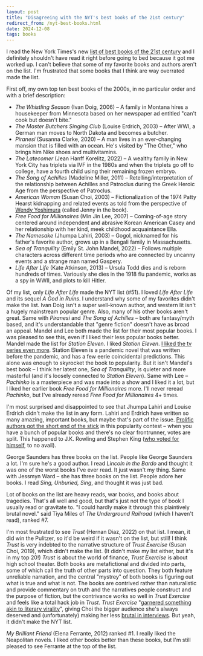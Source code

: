```yaml
---
layout: post
title: "Disagreeing with the NYT's best books of the 21st century"
redirect_from: /nyt-best-books.html
date: 2024-12-08
tags: books
---
```


I read the New York Times's new [list of best books of the 21st century](https://www.nytimes.com/interactive/2024/books/best-books-21st-century.html) and I definitely shouldn't have read it right before going to bed because it got me worked up. I can't believe that some of my favorite books and authors aren't on the list. I'm frustrated that some books that I think are way overrated made the list. 

First off, my own top ten best books of the 2000s, in no particular order and with a brief description:

- *The Whistling Season* (Ivan Doig, 2006) – A family in Montana hires a housekeeper from Minnesota based on her newspaper ad entitled "can't cook but doesn't bite."
- *The Master Butchers Singing Club* (Louise Erdrich, 2003) – After WWI, a German man moves to North Dakota and becomes a butcher.
- *Piranesi* (Susanna Clarke, 2020) – A man lives in an ever-changing mansion that is filled with an ocean. He's visited by "The Other," who brings him Nike shoes and multivitamins.
- *The Latecomer* (Jean Hanff Korelitz, 2022) – A wealthy family in New York City has triplets via IVF in the 1980s and when the triplets go off to college, have a fourth child using their remaining frozen embryo.
- *The Song of Achilles* (Madeline Miller, 2011) – Retelling/interpretation of the relationship between Achilles and Patroclus during the Greek Heroic Age from the perspective of Patroclus.
- *American Woman* (Susan Choi, 2003) – Fictionalization of the 1974 Patty Hearst kidnapping and related events as told from the perspective of [Wendy Yoshimura](https://en.wikipedia.org/wiki/Wendy_Yoshimura) (called Jenny in the book).
- *Free Food for Millionaires* (Min Jin Lee, 2007) – Coming-of-age story centered around independent and abrasive Korean American Casey and her relationship with her kind, meek childhood acquaintance Ella.
- *The Namesake* (Jhumpa Lahiri, 2003) – Gogol, nicknamed for his father's favorite author, grows up in a Bengali family in Massachusetts.
- *Sea of Tranquility* (Emily St. John Mandel, 2022) – Follows multiple characters across different time periods who are connected by uncanny events and a strange man named Gaspery.
- *Life After Life* (Kate Atkinson, 2013) – Ursula Todd dies and is reborn hundreds of times. Variously she dies in the 1918 flu pandemic, works as a spy in WWII, and plots to kill Hitler.

Of my list, only *Life After Life* made the NYT list (#51). I loved *Life After Life* and its sequel *A God in Ruins*. I understand why some of my favorites didn't make the list. Ivan Doig isn't a super well-known author, and western lit isn't a hugely mainstream popular genre. Also, many of his other books aren't great. Same with *Piranesi* and *The Song of Achilles* – both are fantasy/myth based, and it's understandable that "genre fiction" doesn't have as broad an appeal. Mandel and Lee both made the list for their most popular books. I was pleased to see this, even if I liked their less popular books better. Mandel made the list for *Station Eleven*. I liked *Station Eleven*. [I liked the tv series even more](https://www.esquire.com/entertainment/books/a38441193/emily-st-john-mandel-interview-station-eleven-hbo/). Station Eleven is a pandemic novel that was written before the pandemic, and has a few eerie coincidental predictions. This alone was enough to skyrocket the book to popularity. But it isn't Mandel's best book – I think her latest one, *Sea of Tranquility*, is quieter and more masterful (and it's loosely connected to *Station Eleven*). Same with Lee – *Pachinko* is a masterpiece and was made into a show and I liked it a lot, but I liked her earlier book *Free Food for Millionaires* more. I'll never reread *Pachinko*, but I've already reread *Free Food for Millionaires* 4+ times.

I'm most surprised and disappointed to see that Jhumpa Lahiri and Louise Erdrich didn't make the list in any form. Lahiri and Erdrich have written so many amazing, important books, but maybe that's part of the issue. [Prolific authors got the short end of the stick](https://www.nytimes.com/2024/07/12/books/review/critic-intro-best-books-century.html) in this popularity contest – when you have a bunch of popular books and there's no clear frontrunner, votes are split. This happened to J.K. Rowling and Stephen King ([who voted for himself](https://www.nytimes.com/interactive/2024/books/authors-top-books-21st-century.html#stephen-king), to no avail).

George Saunders has three books on the list. People like George Saunders a lot. I'm sure he's a good author. I read *Lincoln in the Bardo* and thought it was one of the worst books I've ever read. It just wasn't my thing. Same with Jessmyn Ward – she has three books on the list. People adore her books. I read *Sing, Unburied, Sing*, and thought it was just bad.

Lot of books on the list are heavy reads, war books, and books about tragedies. That's all well and good, but that's just not the type of book I usually read or gravitate to. "I could hardly make it through this plaintively brutal novel." said Tiya Miles of *The Underground Railroad* (which I haven't read), ranked #7.

I'm most frustrated to see *Trust* (Hernan Diaz, 2022) on that list. I mean, it did win the Pulitzer, so it'd be weird if it wasn't on the list, but still! I think *Trust* is very indebted to the narrative structure of *Trust Exercise* (Susan Choi, 2019), which didn't make the list. (It didn't make my list either, but it's in my top 20!) *Trust* is about the world of finance, *Trust Exercise* is about high school theater. Both books are metafictional and divided into parts, some of which call the truth of other parts into question. They both feature unreliable narration, and the central "mystrey" of both books is figuring out what is true and what is not. The books are contrived rather than naturalistic and provide commentary on truth and the narratives people construct and the purpose of fiction, but the contrivance works so well in *Trust Exercise* and feels like a total hack job in *Trust*. *Trust Exercise* "[garnered something akin to literary virality](https://www.vanityfair.com/style/2019/11/susan-choi-trust-exercise-interview)", giving Choi the bigger audience she's always deserved and (unfortunately) making her less [brutal in interviews](https://www.nasslit.com/home/2014/10/01/our-once-and-future-selves-an-interview-with-susan-choi). But yeah, it didn't make the NYT list.

*My Brilliant Friend* (Elena Ferrante, 2012) ranked #1. I really liked the Neapolitan novels. I liked other books better than these books, but I'm still pleased to see Ferrante at the top of the list.